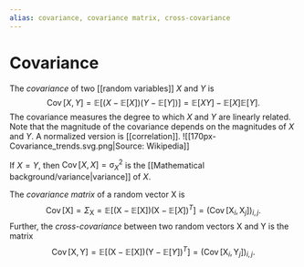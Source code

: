 ```yaml
---
alias: covariance, covariance matrix, cross-covariance
---
```


# Covariance

The *covariance* of two [[random variables]] $X$ and $Y$ is
$$
	\operatorname{Cov}[X, Y] = \mathbb E\bigl[(X - \mathbb{E}[X])(Y - \mathbb E[Y])\bigr] = \mathbb E[XY] - \mathbb E[X]\mathbb E[Y].
$$
The covariance measures the degree to which $X$ and $Y$ are linearly related. Note that the magnitude of the covariance depends on the magnitudes of $X$ and $Y$. A normalized version is [[correlation]].
![[170px-Covariance_trends.svg.png|Source: Wikipedia]]

If $X = Y$, then $\operatorname{Cov}[X, X] = \mathbb \sigma_X^2$ is the [[Mathematical background/variance|variance]] of $X$.

The *covariance matrix* of a random vector $\mathsf X$ is
$$
	\operatorname{Cov}[\mathsf X] = \Sigma_{\mathsf X} =
	\mathbb E\bigl[(\mathsf X - \mathbb E[\mathsf X])(\mathsf X - \mathbb E[X])^T\bigr] =
	(\operatorname{Cov}[\mathsf X_i, \mathsf X_j])_{i,j}.
$$
Further, the *cross-covariance* between two random vectors $\mathsf X$ and $\mathsf Y$ is the matrix
$$
	\operatorname{Cov}[\mathsf X,\mathsf Y] =
	\mathbb E\bigl[(\mathsf X - \mathbb E[\mathsf X])(\mathsf Y - \mathbb E[Y])^T\bigr] =
	(\operatorname{Cov}[\mathsf X_i, \mathsf Y_j])_{i,j}.
$$